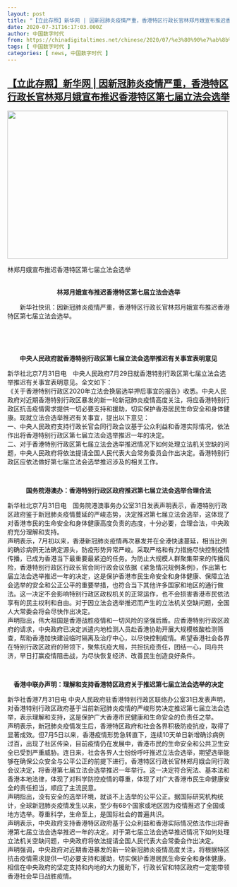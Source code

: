 ```yaml
---
layout: post
title: "【立此存照】新华网 | 因新冠肺炎疫情严重，香港特区行政长官林郑月娥宣布推迟香港特区第七届立法会选举"
date: 2020-07-31T16:17:03.000Z
author: 中国数字时代
from: https://chinadigitaltimes.net/chinese/2020/07/%e3%80%90%e7%ab%8b%e6%ad%a4%e5%ad%98%e7%85%a7%e3%80%91%e6%96%b0%e5%8d%8e%e7%bd%91-%e5%9b%a0%e6%96%b0%e5%86%a0%e8%82%ba%e7%82%8e%e7%96%ab%e6%83%85%e4%b8%a5%e9%87%8d%ef%bc%8c%e9%a6%99%e6%b8%af/
tags: [ 中国数字时代 ]
categories: [ news, 中国数字时代 ]
---
```

<!--1596212223000-->
[【立此存照】新华网 | 因新冠肺炎疫情严重，香港特区行政长官林郑月娥宣布推迟香港特区第七届立法会选举](https://chinadigitaltimes.net/chinese/2020/07/%e3%80%90%e7%ab%8b%e6%ad%a4%e5%ad%98%e7%85%a7%e3%80%91%e6%96%b0%e5%8d%8e%e7%bd%91-%e5%9b%a0%e6%96%b0%e5%86%a0%e8%82%ba%e7%82%8e%e7%96%ab%e6%83%85%e4%b8%a5%e9%87%8d%ef%bc%8c%e9%a6%99%e6%b8%af/)
------

<div>
<div id="attachment_651364" style="width: 510px" class="wp-caption aligncenter"><img aria-describedby="caption-attachment-651364" class="wp-image-651364" src="https://chinadigitaltimes.net/chinese/files/2020/07/屏幕快照-2020-07-31-下午12.02.13.png" alt="" width="500" height="335" srcset="https://chinadigitaltimes.net/chinese/files/2020/07/屏幕快照-2020-07-31-下午12.02.13.png 902w, https://chinadigitaltimes.net/chinese/files/2020/07/屏幕快照-2020-07-31-下午12.02.13-300x201.png 300w, https://chinadigitaltimes.net/chinese/files/2020/07/屏幕快照-2020-07-31-下午12.02.13-768x515.png 768w" sizes="(max-width: 500px) 100vw, 500px" /><p id="caption-attachment-651364" class="wp-caption-text">林郑月娥宣布推迟香港特区第七届立法会选举</p></div><p style="text-align: center"><span class="text_exposed_show"><br /><strong>林郑月娥宣布推迟香港特区第七届立法会选举</strong></span></p><div class="text_exposed_show"><p>　　新华社快讯：因新冠肺炎疫情严重，香港特区行政长官林郑月娥宣布推迟香港特区第七届立法会选举。</p></div><p>&nbsp;</p><p>&nbsp;</p><p style="text-align: center"><strong>中央人民政府就香港特别行政区第七届立法会选举推迟有关事宜表明意见</strong></p><p>新华社北京7月31日电　中央人民政府7月29日就香港特别行政区第七届立法会选举推迟有关事宜表明意见。全文如下：<br />《关于香港特别行政区2020年立法会换届选举押后事宜的报告》收悉。中央人民政府对近期香港特别行政区暴发的新一轮新冠肺炎疫情高度关注，将应香港特别行政区抗击疫情需求提供一切必要支持和援助，切实保护香港居民生命安全和身体健康。现就立法会选举推迟有关事宜，提出以下意见：<br />一、中央人民政府支持行政长官会同行政会议基于公众利益和香港实际情况，依法作出将香港特别行政区第七届立法会选举推迟一年的决定。<br />二、对于香港特别行政区第七届立法会选举推迟情况下如何处理立法机关空缺的问题，中央人民政府将依法提请全国人民代表大会常务委员会作出决定。香港特别行政区应依法做好第七届立法会选举推迟涉及的相关工作。</p><p>&nbsp;</p><p style="text-align: center"><strong>国务院港澳办：香港特别行政区政府推迟第七届立法会选举合理合法</strong></p><p>新华社北京7月31日电　国务院港澳事务办公室31日发表声明表示，香港特别行政区政府鉴于新冠肺炎疫情蔓延的严峻态势，决定推迟第七届立法会选举，这体现了对香港市民的生命安全和身体健康高度负责的态度，十分必要，合理合法，中央政府充分理解和支持。<br />声明表示，7月初以来，香港新冠肺炎疫情再次暴发并在全港快速蔓延，相当比例的确诊病例无法确定源头，防疫形势异常严峻。采取严格和有力措施尽快控制疫情传播，已成为香港当下最重要最紧迫的任务。为防止大规模人群聚集带来的传播风险，香港特别行政区行政长官会同行政会议依据《紧急情况规例条例》，作出第七届立法会选举推迟一年的决定，这是保护香港市民生命安全和身体健康、保障立法会选举的安全和公正公平的重要举措，也符合当下其他许多国家和地区的通行做法。这一决定不会影响特别行政区政权机关的正常运作，也不会损害香港市民依法享有的民主权利和自由。对于因立法会选举推迟而产生的立法机关空缺问题，全国人大常委会将会尽快作出决定。<br />声明指出，伟大祖国是香港战胜疫情和一切风险的坚强后盾。应香港特别行政区政府的请求，中央政府已决定派遣内地检测人员赴香港协助开展大规模核酸检测筛查，帮助香港加快建设临时隔离及治疗中心，以尽快控制疫情。希望香港社会各界在特别行政区政府的带领下，聚焦抗疫大局，共担抗疫责任，团结一心，同舟共济，早日打赢疫情阻击战，为尽快恢复经济、改善民生创造良好条件。</p><p>&nbsp;</p><p style="text-align: center"><strong>香港中联办声明：理解和支持香港特区政府关于推迟第七届立法会选举的决定</strong></p><p>新华社香港7月31日电 中央人民政府驻香港特别行政区联络办公室31日发表声明，对香港特别行政区政府基于当前新冠肺炎疫情的严峻形势决定推迟第七届立法会选举，表示理解和支持，这是保护广大香港市民健康和生命安全的负责任之举。<br />声明表示，新冠肺炎疫情发生后，香港特区政府和社会各界积极防疫抗疫，取得了显著成效。但7月5日以来，香港疫情形势急转直下，连续10天单日新增确诊病例过百，出现了社区传染，目前疫情仍在发展中，香港市民的生命安全和公共卫生安全已受到严重威胁。连日来，社会各界人士纷纷呼吁推迟立法会选举，期望选举能够在确保公众安全与公平公正的前提下进行。香港特区行政长官林郑月娥会同行政会议决定，将香港第七届立法会选举推迟一年举行。这一决定符合宪法、基本法和香港本地法律，体现了对科学防控疫情的尊重，体现了对广大香港市民生命健康安全的责任担当，顺应了主流民意。<br />声明指出，没有安全的选举环境，就谈不上选举的公平公正。据国际研究机构统计，全球新冠肺炎疫情发生以来，至少有68个国家或地区因为疫情推迟了全国或地方选举。尊重科学，生命至上，是国际社会的普遍共识。<br />声明表示，中央政府支持香港特区政府基于公众利益和香港实际情况依法作出将香港第七届立法会选举推迟一年的决定。对于第七届立法会选举推迟情况下如何处理立法机关空缺问题，中央政府将依法提请全国人民代表大会常委会作出决定。<br />声明强调，中央政府对近期香港暴发的新一轮新冠肺炎疫情高度关注，将根据特区抗击疫情需求提供一切必要支持和援助，切实保护香港居民生命安全和身体健康。相信在中央政府的坚定支持和内地的大力援助下，行政长官和特区政府一定能带领香港社会早日战胜疫情。</p><p>&nbsp;</p>
</div>
